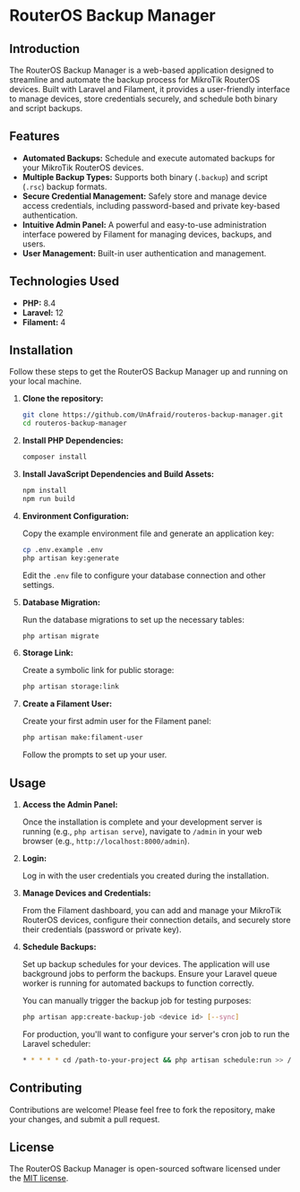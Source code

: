 # RouterOS Backup Manager

## Introduction

The RouterOS Backup Manager is a web-based application designed to streamline and automate the backup process for MikroTik RouterOS devices. Built with Laravel and Filament, it provides a user-friendly interface to manage devices, store credentials securely, and schedule both binary and script backups.

## Features

*   **Automated Backups:** Schedule and execute automated backups for your MikroTik RouterOS devices.
*   **Multiple Backup Types:** Supports both binary (`.backup`) and script (`.rsc`) backup formats.
*   **Secure Credential Management:** Safely store and manage device access credentials, including password-based and private key-based authentication.
*   **Intuitive Admin Panel:** A powerful and easy-to-use administration interface powered by Filament for managing devices, backups, and users.
*   **User Management:** Built-in user authentication and management.

## Technologies Used

*   **PHP:** 8.4
*   **Laravel:** 12
*   **Filament:** 4

## Installation

Follow these steps to get the RouterOS Backup Manager up and running on your local machine.

1.  **Clone the repository:**

    ```bash
    git clone https://github.com/UnAfraid/routeros-backup-manager.git
    cd routeros-backup-manager
    ```

2.  **Install PHP Dependencies:**

    ```bash
    composer install
    ```

3.  **Install JavaScript Dependencies and Build Assets:**

    ```bash
    npm install
    npm run build
    ```

4.  **Environment Configuration:**

    Copy the example environment file and generate an application key:

    ```bash
    cp .env.example .env
    php artisan key:generate
    ```

    Edit the `.env` file to configure your database connection and other settings.

5.  **Database Migration:**

    Run the database migrations to set up the necessary tables:

    ```bash
    php artisan migrate
    ```

6.  **Storage Link:**

    Create a symbolic link for public storage:

    ```bash
    php artisan storage:link
    ```

7.  **Create a Filament User:**

    Create your first admin user for the Filament panel:

    ```bash
    php artisan make:filament-user
    ```

    Follow the prompts to set up your user.

## Usage

1.  **Access the Admin Panel:**

    Once the installation is complete and your development server is running (e.g., `php artisan serve`), navigate to `/admin` in your web browser (e.g., `http://localhost:8000/admin`).

2.  **Login:**

    Log in with the user credentials you created during the installation.

3.  **Manage Devices and Credentials:**

    From the Filament dashboard, you can add and manage your MikroTik RouterOS devices, configure their connection details, and securely store their credentials (password or private key).

4.  **Schedule Backups:**

    Set up backup schedules for your devices. The application will use background jobs to perform the backups. Ensure your Laravel queue worker is running for automated backups to function correctly.

    You can manually trigger the backup job for testing purposes:

    ```bash
    php artisan app:create-backup-job <device id> [--sync]
    ```

    For production, you'll want to configure your server's cron job to run the Laravel scheduler:

    ```bash
    * * * * * cd /path-to-your-project && php artisan schedule:run >> /dev/null 2>&1
    ```

## Contributing

Contributions are welcome! Please feel free to fork the repository, make your changes, and submit a pull request.

## License

The RouterOS Backup Manager is open-sourced software licensed under the [MIT license](https://opensource.org/licenses/MIT).
